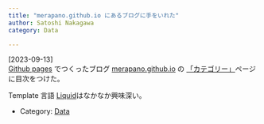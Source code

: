 ```yaml
---
title: "merapano.github.io にあるブログに手をいれた"
author: Satoshi Nakagawa
category: Data

---
```


[2023-09-13]  
 [Github pages](https://docs.github.com/ja/pages/getting-started-with-github-pages/about-github-pages) でつくったブログ
[merapano.github.io](https://merapano.github.io/) の
[「カテゴリー」](https://merapano.github.io/categories.html)ページに目次をつけた。

 Template 言語
[Liquid](https://jekyllrb-ja.github.io/docs/liquid/)はなかなか興味深い。

- Category: [Data](/categories.html#Data)

